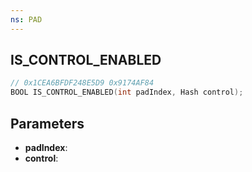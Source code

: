 ```yaml
---
ns: PAD
---
```

## IS_CONTROL_ENABLED

```c
// 0x1CEA6BFDF248E5D9 0x9174AF84
BOOL IS_CONTROL_ENABLED(int padIndex, Hash control);
```

## Parameters
* **padIndex**:
* **control**:
